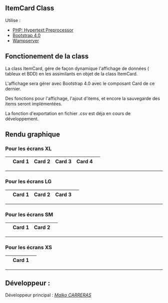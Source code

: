 
## ItemCard Class
Utilise :
 - [PHP: Hypertext Preprocessor](http://php.net/downloads.php)
 - [Bootstrap 4.0](https://getbootstrap.com/docs/4.0/getting-started/introduction/)
 - [Wampserver](http://www.wampserver.com/)

## Fonctionement de la class

La class ItemCard, gére de façon dynamique l'affichage de données ( tableux et BDD) en les assimilants en objet de la class ItemCard.

L'affichage sera gérer avec Bootstrap 4.0 avec le composant Card de ce dernier.

Des fonctions pour l'affichage, l'ajout d'items, et encore la sauvegarde des items seront implémentées.

La fonction d'exportation en fichier .csv est déja en cours de développement.

## Rendu graphique

### Pour les écrans XL

|| Card 1  |  Card 2| Card 3  |  Card 4||
|--|--|--|--|--|--
---

### Pour les écrans LG

|| Card 1  |  Card 2| Card 3  ||
|--|--|--|--|--
---

### Pour les écrans SM

|| Card 1  |  Card 2||
|--|--|--|--|
---


### Pour les écrans XS

| | Card 1  |	|
|--|--|--|
---


## Développeur :

Développeur principal : [*Malko CARRERAS*](https://github.com/YeTsukyan)






